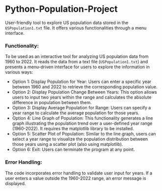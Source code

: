 # Python-Population-Project
User-friendly tool to explore US population data stored in the `USPopulation1.txt` file. It offers various functionalities through a menu interface.



### Functionality:
To be used as an interactive tool for analyzing US population data from 1960 to 2022. It reads the data from a text file (`USPopulation1.txt`) and presents a menu-driven interface for users to explore the information in various ways:

- Option 1: Display Population for Year: Users can enter a specific year between 1960 and 2022 to retrieve the corresponding population value.
- Option 2: Display Population Change Between Years: This option allows users to input two years within the range and calculates the absolute difference in population between them.
- Option 3: Display Average Population for Range: Users can specify a year range to calculate the average population for those years.
- Option 4: Line Graph of Population: This functionality generates a line graph illustrating the population trend over a user-defined year range (1960-2022). It requires the matplotlib library to be installed.
- Option 5: Scatter Plot of Population: Similar to the line graph, users can select a year range to visualize the population distribution between those years using a scatter plot (also using matplotlib).
- Option 6: Exit: Users can terminate the program at any point.



### Error Handling:
The code incorporates error handling to validate user input for years. If a user enters a value outside the 1960-2022 range, an error message is displayed.

